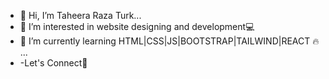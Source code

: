 - 👋 Hi, I’m Taheera Raza Turk...
-  👀 I’m interested in website designing and development💻
-  🌱 I’m currently learning HTML|CSS|JS|BOOTSTRAP|TAILWIND|REACT 🔥 ...
- -Let's Connect🤝


<!---
taheeraraza-turk/taheeraraza-turk is a ✨ special ✨ repository because its `README.md` (this file) appears on your GitHub profile.
You can click the Preview link to take a look at your changes.
--->
